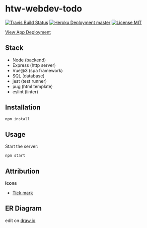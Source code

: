 # htw-webdev-todo

>

[![Travis Build Status](https://img.shields.io/travis/jneidel/htw-webdev-todo.svg?style=flat-square)](https://travis-ci.org/jneidel/htw-webdev-todo)
[![Heroku Deployment master](https://img.shields.io/badge/deployment-master-brightgreen?style=flat-square)](https://htw-wd-todo.herokuapp.com)
[![License MIT](https://img.shields.io/badge/license-GPLv3-green.svg?style=flat-square)](LICENSE)

[View App Deployment](https://htw-wd-todo.herokuapp.com)

## Stack

- Node (backend)
- Express (http server)
- Vue@3 (spa framework)
- SQL (database)
- jest (test runner)
- pug (html template)
- eslint (linter)

## Installation

```sh
npm install
```

## Usage

Start the server:

```sh
npm start
```

## Attribution

**Icons**

- [Tick mark](https://www.flaticon.com/de/kostenloses-icon/tick_447147?term=tick&page=1&position=5&related_item_id=447147)


## ER Diagram

edit on [draw.io](https://app.diagrams.net/#Hjneidel%2Fhtw-webdev-todo%2Fer-diagramm%2Fhtw-wd-todo.drawio)
